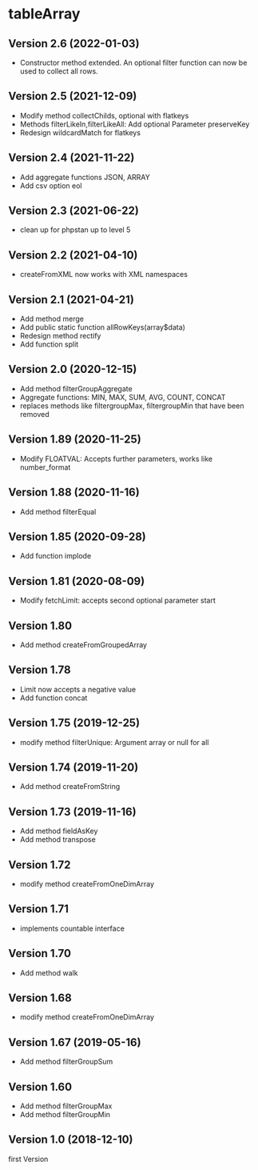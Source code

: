 # tableArray

## Version 2.6 (2022-01-03)
* Constructor method extended. An optional filter function can now be used to collect all rows.

## Version 2.5 (2021-12-09)
* Modify method collectChilds, optional with flatkeys
* Methods filterLikeIn,filterLikeAll: Add optional Parameter preserveKey
* Redesign wildcardMatch for flatkeys

## Version 2.4 (2021-11-22)
* Add aggregate functions JSON, ARRAY
* Add csv option eol

## Version 2.3 (2021-06-22)
* clean up for phpstan up to level 5

## Version 2.2 (2021-04-10)
* createFromXML now works with XML namespaces

## Version 2.1 (2021-04-21)
* Add method merge
* Add public static function allRowKeys(array$data)
* Redesign method rectify
* Add function split

## Version 2.0 (2020-12-15)
* Add method filterGroupAggregate
* Aggregate functions: MIN, MAX, SUM, AVG, COUNT, CONCAT
* replaces methods like filtergroupMax, filtergroupMin that have been removed 

## Version 1.89 (2020-11-25)
* Modify FLOATVAL: Accepts further parameters, works like number_format

## Version 1.88 (2020-11-16)
* Add method filterEqual

## Version 1.85 (2020-09-28)
* Add function implode

## Version 1.81 (2020-08-09)
* Modify fetchLimit: accepts second optional parameter start

## Version 1.80
* Add method createFromGroupedArray

## Version 1.78
* Limit now accepts a negative value
* Add function concat

## Version 1.75 (2019-12-25)
* modify method filterUnique: Argument array or null for all

## Version 1.74 (2019-11-20)
* Add method createFromString

## Version 1.73 (2019-11-16)
* Add method fieldAsKey
* Add method transpose

## Version 1.72 
* modify method createFromOneDimArray

## Version 1.71 
* implements countable interface

## Version 1.70 
* Add method walk

## Version 1.68 
* modify method createFromOneDimArray

## Version 1.67 (2019-05-16)
* Add method filterGroupSum

## Version 1.60
* Add method filterGroupMax
* Add method filterGroupMin

## Version 1.0 (2018-12-10)
first Version 

